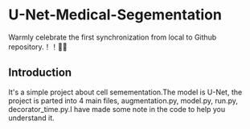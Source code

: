 # U-Net-Medical-Segementation

Warmly celebrate the first synchronization from local to Github repository.！！👏👏

## Introduction
It's a simple project about cell semementation.The model is U-Net, the project is parted into 4 main files, augmentation.py, model.py, run.py, decorator_time.py.I have made some note in the code to help you understand it.

